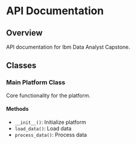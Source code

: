 # API Documentation

## Overview

API documentation for Ibm Data Analyst Capstone.

## Classes

### Main Platform Class

Core functionality for the platform.

#### Methods
- `__init__()`: Initialize platform
- `load_data()`: Load data
- `process_data()`: Process data
